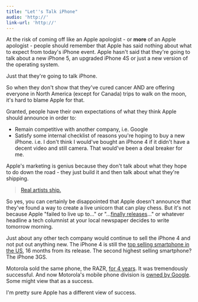 ```yaml
---
title: "Let''s Talk iPhone"
audio: 'http://'
link-url: 'http://'
---
```

<p>At the risk of coming off like an Apple apologist - or <strong>more</strong> of an Apple apologist - people should remember that Apple has said nothing about what to expect from today's iPhone event. Apple hasn't said that they're going to talk about a new iPhone 5, an upgraded iPhone 4S or just a new version of the operating system.</p>
<p>Just that they're going to talk iPhone.</p>
<p>So when they don't show that they've cured cancer AND are offering everyone in North America (except for Canada) trips to walk on the moon, it's hard to blame Apple for that.</p>
<p>Granted, people have their own expectations of what they think Apple should announce in order to:</p>
<ul>
<li>Remain competitive with another company, i.e. Google</li>
<li>Satisfy some internal checklist of reasons you're hoping to buy a new iPhone. i.e. I don't think I would've bought an iPhone 4 if it didn't have a decent video and still camera. That would've been a deal breaker for me.</li>
</ul>
<p>Apple's marketing is genius because they don't talk about what they hope to do down the road - they just build it and then talk about what they're shipping. </p>
<blockquote><p><a href="http://www.folklore.org/StoryView.py?story=Real_Artists_Ship.txt">Real artists ship.</a></p></blockquote>
<p>So yes, you can certainly be disappointed that Apple doesn't announce that they've found a way to create a live unicorn that can play chess. But it's not because Apple "failed to live up to..." or "...<a href="http://www.pimpmysafari.com/items/finally-finally/">finally releases</a>..." or whatever headline a tech columnist at your local newspaper decides to write tomorrow morning.</p>
<p>Just about any other tech company would continue to sell the iPhone 4 and not put out anything new. The iPhone 4 is still the <a href="http://www.appleinsider.com/articles/11/09/06/iphone_4_remains_top_selling_us_smartphone_despite_growing_iphone_5_hype.html">top selling smartphone in the US</a>, 16 months from its release. The second highest selling smartphone? The iPhone 3GS.</p>
<p>Motorola sold the same phone, the RAZR, <a href="http://en.wikipedia.org/wiki/Motorola_RAZR">for 4 years</a>. It was tremendously successful. And now Motorola's mobile phone division is <a href="http://googleblog.blogspot.com/2011/08/supercharging-android-google-to-acquire.html">owned by Google</a>. Some might view that as a success.</p>
<p>I'm pretty sure Apple has a different view of success.</p>
